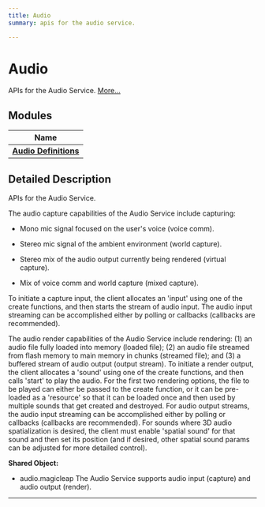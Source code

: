 ```yaml
---
title: Audio
summary: apis for the audio service. 

---
```


# Audio

APIs for the Audio Service.  [More...](#detailed-description)

## Modules

| Name           |
| -------------- |
| **[Audio Definitions](/versioned_docs/version-22-Feb-2023/api-ref/api/Modules/group___audio/group___audio_defs/group___audio_defs.md)**  |

## Detailed Description

APIs for the Audio Service. 


The audio capture capabilities of the Audio Service include capturing:



* Mono mic signal focused on the user's voice (voice comm).


* Stereo mic signal of the ambient environment (world capture).


* Stereo mix of the audio output currently being rendered (virtual capture).


* Mix of voice comm and world capture (mixed capture).

To initiate a capture input, the client allocates an 'input' using one of the create functions, and then starts the stream of audio input. The audio input streaming can be accomplished either by polling or callbacks (callbacks are recommended).

The audio render capabilities of the Audio Service include rendering: (1) an audio file fully loaded into memory (loaded file); (2) an audio file streamed from flash memory to main memory in chunks (streamed file); and (3) a buffered stream of audio output (output stream). To initiate a render output, the client allocates a 'sound' using one of the create functions, and then calls 'start' to play the audio. For the first two rendering options, the file to be played can either be passed to the create function, or it can be pre-loaded as a 'resource' so that it can be loaded once and then used by multiple sounds that get created and destroyed. For audio output streams, the audio input streaming can be accomplished either by polling or callbacks (callbacks are recommended). For sounds where 3D audio spatialization is desired, the client must enable 'spatial sound' for that sound and then set its position (and if desired, other spatial sound params can be adjusted for more detailed control). 




**Shared Object:**
  * audio.magicleap The Audio Service supports audio input (capture) and audio output (render).




-----------







